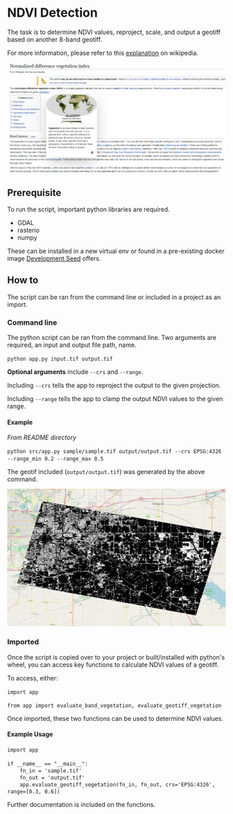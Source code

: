 # NDVI Detection

The task is to determine NDVI values, reproject, scale, and output a geotiff based on another 8-band geotiff.

For more information, please refer to this [explanation](https://en.wikipedia.org/wiki/Normalized_difference_vegetation_index) on wikipedia.

<img src="sample/ndvi_screenshot.png" width="700">

## Prerequisite

To run the script, important python libraries are required.

- GDAL
- rasterio
- numpy

These can be installed in a new virtual env or found in a pre-existing docker image [Development Seed](https://developmentseed.org/blog/2017-08-17-introducing-geolambda) offers.

## How to

The script can be ran from the command line or included in a project as an import.

### Command line

The python script can be ran from the command line. Two arguments are required, an input and output file path, name.

`python app.py input.tif output.tif`

**Optional arguments** include `--crs` and `--range`.

Including `--crs` tells the app to reproject the output to the given projection.

Including `--range` tells the app to clamp the output NDVI values to the given range.

#### Example

*From README directory*

`python src/app.py sample/sample.tif output/output.tif --crs EPSG:4326 --range_min 0.2 --range_max 0.5`

The geotif included (`output/output.tif`) was generated by the above command.

<img src="output/output_screenshot.png" width="700">

### Imported

Once the script is copied over to your project or built/installed with python's wheel, you can access key functions to calculate NDVI values of a geotiff.

To access, either:

`import app`

`from app import evaluate_band_vegetation, evaluate_geotiff_vegetation`

Once imported, these two functions can be used to determine NDVI values.

#### Example Usage

```
import app
    
if __name__ == "__main__":
    fn_in = 'sample.tif'
    fn_out = 'output.tif'
    app.evaluate_geotiff_vegetation(fn_in, fn_out, crs='EPSG:4326', range=[0.3, 0.6])
```

Further documentation is included on the functions.